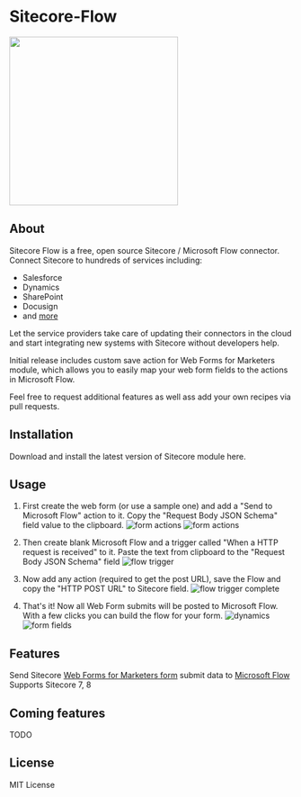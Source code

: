 # Sitecore-Flow
<img src="https://github.com/adoprog/Sitecore-Flow/raw/master/wiki/images/connectors.png" width="300">

## About
Sitecore Flow is a free, open source Sitecore / Microsoft Flow connector. 
Connect Sitecore to hundreds of services including:

* Salesforce
* Dynamics
* SharePoint
* Docusign
* and [more](https://flow.microsoft.com/en-us/connectors/)

Let the service providers take care of updating their connectors in the cloud and start integrating new systems with Sitecore without developers help.

Initial release includes custom save action for Web Forms for Marketers module, which allows you to easily map your web form fields to the actions in Microsoft Flow.

Feel free to request additional features as well  ass add your own recipes via pull requests.

## Installation

Download and install the latest version of Sitecore module here. 

## Usage

1. First create the web form (or use a sample one) and add a "Send to Microsoft Flow" action to it. Copy the "Request Body JSON Schema" field value to the clipboard.
![form actions](https://github.com/adoprog/Sitecore-Flow/raw/master/wiki/images/form%20actions.png)
![form actions](https://github.com/adoprog/Sitecore-Flow/raw/master/wiki/images/wffm_dialog.png)

2. Then create blank Microsoft Flow and a trigger called "When a HTTP request is received" to it. Paste the text from clipboard to the "Request Body JSON Schema" field
![flow trigger](https://github.com/adoprog/Sitecore-Flow/raw/master/wiki/images/flow%20trigger%20empty.png)

3. Now add any action (required to get the post URL), save the Flow and copy the "HTTP POST URL" to Sitecore field.
![flow trigger complete](https://github.com/adoprog/Sitecore-Flow/raw/master/wiki/images/flow%20trigger%20complete.png)

4. That's it! Now all Web Form submits will be posted to Microsoft Flow. With a few clicks you can build the flow for your form.
![dynamics](https://github.com/adoprog/Sitecore-Flow/raw/master/wiki/images/crm%20connector.png)
![form fields](https://github.com/adoprog/Sitecore-Flow/raw/master/wiki/images/form_fields.png)

## Features

Send Sitecore [Web Forms for Marketers form](https://doc.sitecore.net/web_forms_for_marketers) submit data to [Microsoft Flow](https://flow.microsoft.com/)
Supports Sitecore 7, 8

## Coming features
TODO

## License
MIT License
